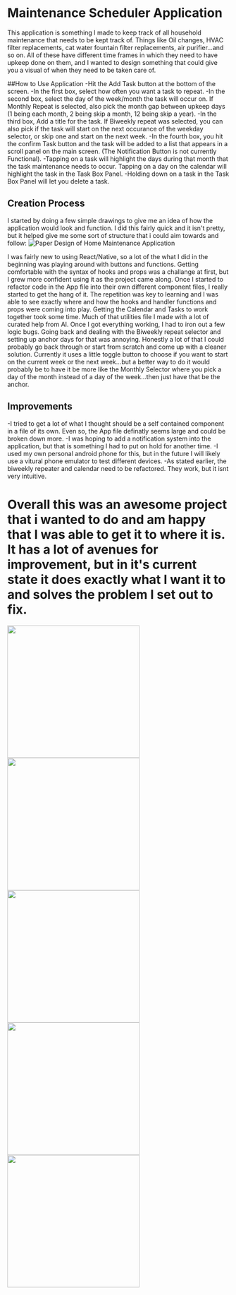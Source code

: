 # Maintenance Scheduler Application
This application is something I made to keep track of all household maintenance that needs to be kept track of. Things like Oil changes, HVAC filter replacements, cat water fountain filter replacements, air purifier...and so on. 
All of these have different time frames in which they need to have upkeep done on them, and I wanted to design something that could give you a visual of when they need to be taken care of. 

##How to Use Application
-Hit the Add Task button at the bottom of the screen.
  -In the first box, select how often you want a task to repeat.
  -In the second box, select the day of the week/month the task will occur on. If Monthly Repeat is selected, also pick the month gap between upkeep days (1 being each month, 2 being skip a month, 12 being skip a year).
  -In the third box, Add a title for the task. If Biweekly repeat was selected, you can also pick if the task will start on the next occurance of the weekday selector, or skip one and start on the next week.
  -In the fourth box, you hit the confirm Task button and the task will be added to a list that appears in a scroll panel on the main screen. (The Notification Button is not currently Functional).
-Tapping on a task will highlight the days during that month that the task maintenance needs to occur. Tapping on a day on the calendar will highlight the task in the Task Box Panel.
-Holding down on a task in the Task Box Panel will let you delete a task.

## Creation Process
I started by doing a few simple drawings to give me an idea of how the application would look and function. I did this fairly quick and it isn't pretty, but it helped give me some sort of structure that i could aim towards and follow:
![Paper Design of Home Maintenance Application](https://github.com/wward49/home-maintenance-app/blob/master/ImagesHM/20250925_170053.jpg)


I was fairly new to using React/Native, so a lot of the what I did in the beginning was playing around with buttons and functions. Getting comfortable with the syntax of hooks and props was a challange at first, but I grew more confident using it as the project came along. Once I started to refactor code in the App file into their own different component files, I really started to get the hang of it. The repetition was key to learning and I was able to see exactly where and how the hooks and handler functions and props were coming into play. Getting the Calendar and Tasks to work together took some time. Much of that utilities file I made with a lot of curated help from AI. Once I got everything working, I had to iron out a few logic bugs. Going back and dealing with the Biweekly repeat selector and setting up anchor days for that was annoying. Honestly a lot of that I could probably go back through or start from scratch and come up with a cleaner solution. Currently it uses a little toggle button to choose if you want to start on the current week or the next week...but a better way to do it would probably be to have it be more like the Monthly Selector where you pick a day of the month instead of a day of the week...then just have that be the anchor. 

## Improvements
-I tried to get a lot of what I thought should be a self contained component in a file of its own. Even so, the App file definatly seems large and could be broken down more. 
-I was hoping to add a notification system into the application, but that is something I had to put on hold for another time. 
-I used my own personal android phone for this, but in the future I will likely use a vitural phone emulator to test different devices.
-As stated earlier, the biweekly repeater and calendar need to be refactored. They work, but it isnt very intuitive.

# Overall this was an awesome project that i wanted to do and am happy that I was able to get it to where it is. It has a lot of avenues for improvement, but in it's current state it does exactly what I want it to and solves the problem I set out to fix. 
<p>
  <img src="https://github.com/wward49/home-maintenance-app/blob/master/ImagesHM/Screenshot_20250926_144302_Expo%20Go.jpg" width="300">
  <img src="https://github.com/wward49/home-maintenance-app/blob/master/ImagesHM/Screenshot_20250926_144308_Expo%20Go.jpg" width="300">
  <img src="https://github.com/wward49/home-maintenance-app/blob/master/ImagesHM/Screenshot_20250926_144356_Expo%20Go.jpg" width="300">
  <img src="https://github.com/wward49/home-maintenance-app/blob/master/ImagesHM/Screenshot_20250926_144740_Expo%20Go.jpg" width="300">
  <img src="https://github.com/wward49/home-maintenance-app/blob/master/ImagesHM/Screenshot_20250926_144747_Expo%20Go.jpg" width="300">
</p>
